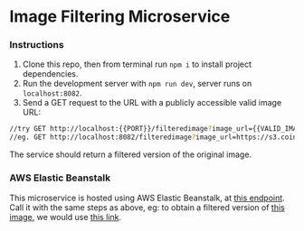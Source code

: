 # Image Filtering Microservice

### Instructions

1. Clone this repo, then from terminal run `npm i` to install project dependencies.
2. Run the development server with `npm run dev`, server runs on `localhost:8082`.
3. Send a GET request to the URL with a publicly accessible valid image URL:
```bash
//try GET http://localhost:{{PORT}}/filteredimage?image_url={{VALID_IMAGE_URL}}
//eg. GET http://localhost:8082/filteredimage?image_url=https://s3.cointelegraph.com/storage/uploads/view/bad02e8b57a64d349aa5eec318298b4b.png
```
The service should return a filtered version of the original image.

### AWS Elastic Beanstalk

This microservice is hosted using AWS Elastic Beanstalk, at [this endpoint](http://image-filter-dev22.us-east-1.elasticbeanstalk.com/). Call it with the same steps as above, eg: to obtain a filtered version of [this image](https://s3.cointelegraph.com/storage/uploads/view/bad02e8b57a64d349aa5eec318298b4b.png), we would use [this link](http://image-filter-dev22.us-east-1.elasticbeanstalk.com/filteredimage?image_url=https://s3.cointelegraph.com/storage/uploads/view/bad02e8b57a64d349aa5eec318298b4b.png).



